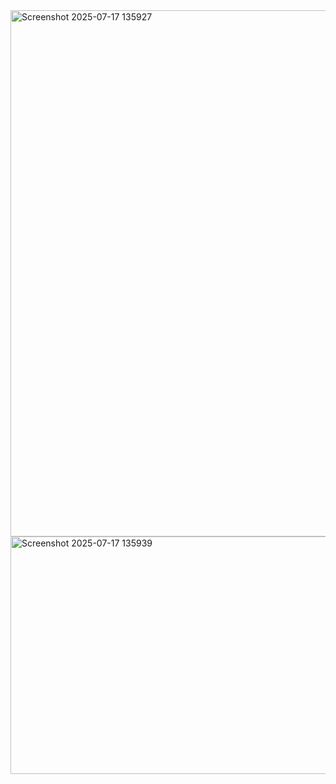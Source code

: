 <img width="1878" height="842" alt="Screenshot 2025-07-17 135927" src="https://github.com/user-attachments/assets/4f6337b3-24d6-4ebe-8c78-d948838b2da5" />
<img width="1807" height="380" alt="Screenshot 2025-07-17 135939" src="https://github.com/user-attachments/assets/0ab4bdb7-0086-458d-8dd3-3a114ea689de" />

